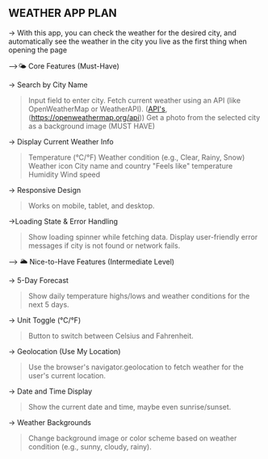 ## WEATHER APP PLAN

-> With this app, you can check the weather for the desired city, and automatically see the weather in the city you live as the first thing when opening the page

-->🌤️ Core Features (Must-Have)

-> Search by City Name

> Input field to enter city.
> Fetch current weather using an API (like OpenWeatherMap or WeatherAPI).
> ([API's](https://www.weatherapi.com/), (https://openweathermap.org/api))
> Get a photo from the selected city as a background image (MUST HAVE)

-> Display Current Weather Info

> Temperature (°C/°F)
> Weather condition (e.g., Clear, Rainy, Snow)
> Weather icon
> City name and country
> "Feels like" temperature
> Humidity
> Wind speed

-> Responsive Design

> Works on mobile, tablet, and desktop.

->Loading State & Error Handling

> Show loading spinner while fetching data.
> Display user-friendly error messages if city is not found or network fails.

--> 🌥️ Nice-to-Have Features (Intermediate Level)

-> 5-Day Forecast

> Show daily temperature highs/lows and weather conditions for the next 5 days.

-> Unit Toggle (°C/°F)

> Button to switch between Celsius and Fahrenheit.

-> Geolocation (Use My Location)

> Use the browser's navigator.geolocation to fetch weather for the user's current location.

-> Date and Time Display

> Show the current date and time, maybe even sunrise/sunset.

-> Weather Backgrounds

> Change background image or color scheme based on weather condition (e.g., sunny, cloudy, rainy).
